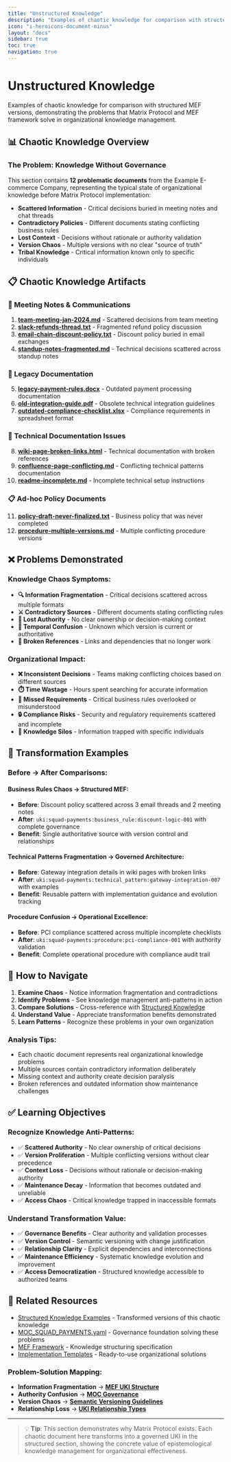 ```yaml
---
title: "Unstructured Knowledge"
description: "Examples of chaotic knowledge for comparison with structured MEF versions"
icon: "i-heroicons-document-minus"
layout: "docs"
sidebar: true
toc: true
navigation: true
---
```


# Unstructured Knowledge

Examples of chaotic knowledge for comparison with structured MEF versions, demonstrating the problems that Matrix Protocol and MEF framework solve in organizational knowledge management.

## 📊 Chaotic Knowledge Overview

### The Problem: Knowledge Without Governance

This section contains **12 problematic documents** from the Example E-commerce Company, representing the typical state of organizational knowledge before Matrix Protocol implementation:

- **Scattered Information** - Critical decisions buried in meeting notes and chat threads
- **Contradictory Policies** - Different documents stating conflicting business rules
- **Lost Context** - Decisions without rationale or authority validation
- **Version Chaos** - Multiple versions with no clear "source of truth"
- **Tribal Knowledge** - Critical information known only to specific individuals

## 📋 Chaotic Knowledge Artifacts

### 💬 Meeting Notes & Communications
1. **[team-meeting-jan-2024.md](team-meeting-jan-2024.md)** - Scattered decisions from team meeting
2. **[slack-refunds-thread.txt](slack-refunds-thread.txt)** - Fragmented refund policy discussion
3. **[email-chain-discount-policy.txt](email-chain-discount-policy.txt)** - Discount policy buried in email exchanges
4. **[standup-notes-fragmented.md](standup-notes-fragmented.md)** - Technical decisions scattered across standup notes

### 📄 Legacy Documentation  
5. **[legacy-payment-rules.docx](legacy-payment-rules.docx)** - Outdated payment processing documentation
6. **[old-integration-guide.pdf](old-integration-guide.pdf)** - Obsolete technical integration guidelines
7. **[outdated-compliance-checklist.xlsx](outdated-compliance-checklist.xlsx)** - Compliance requirements in spreadsheet format

### 🔧 Technical Documentation Issues
8. **[wiki-page-broken-links.html](wiki-page-broken-links.html)** - Technical documentation with broken references
9. **[confluence-page-conflicting.md](confluence-page-conflicting.md)** - Conflicting technical patterns documentation
10. **[readme-incomplete.md](readme-incomplete.md)** - Incomplete technical setup instructions

### 📋 Ad-hoc Policy Documents
11. **[policy-draft-never-finalized.txt](policy-draft-never-finalized.txt)** - Business policy that was never completed
12. **[procedure-multiple-versions.md](procedure-multiple-versions.md)** - Multiple conflicting procedure versions

## ❌ Problems Demonstrated

### Knowledge Chaos Symptoms:
- **🔍 Information Fragmentation** - Critical decisions scattered across multiple formats
- **⚔️ Contradictory Sources** - Different documents stating conflicting rules
- **👻 Lost Authority** - No clear ownership or decision-making context
- **📅 Temporal Confusion** - Unknown which version is current or authoritative
- **🔗 Broken References** - Links and dependencies that no longer work

### Organizational Impact:
- **❌ Inconsistent Decisions** - Teams making conflicting choices based on different sources
- **⏱️ Time Wastage** - Hours spent searching for accurate information
- **🎯 Missed Requirements** - Critical business rules overlooked or misunderstood
- **🔒 Compliance Risks** - Security and regulatory requirements scattered and incomplete
- **👥 Knowledge Silos** - Information trapped with specific individuals

## 🔄 Transformation Examples

### Before → After Comparisons:

#### Business Rules Chaos → Structured MEF:
- **Before**: Discount policy scattered across 3 email threads and 2 meeting notes
- **After**: `uki:squad-payments:business_rule:discount-logic-001` with complete governance
- **Benefit**: Single authoritative source with version control and relationships

#### Technical Patterns Fragmentation → Governed Architecture:
- **Before**: Gateway integration details in wiki pages with broken links
- **After**: `uki:squad-payments:technical_pattern:gateway-integration-007` with examples
- **Benefit**: Reusable pattern with implementation guidance and evolution tracking

#### Procedure Confusion → Operational Excellence:
- **Before**: PCI compliance scattered across multiple incomplete checklists
- **After**: `uki:squad-payments:procedure:pci-compliance-001` with authority validation
- **Benefit**: Complete operational procedure with compliance audit trail

## 🎯 How to Navigate

1. **Examine Chaos** - Notice information fragmentation and contradictions
2. **Identify Problems** - See knowledge management anti-patterns in action
3. **Compare Solutions** - Cross-reference with [Structured Knowledge](../structured/)
4. **Understand Value** - Appreciate transformation benefits demonstrated
5. **Learn Patterns** - Recognize these problems in your own organization

### Analysis Tips:
- Each chaotic document represents real organizational knowledge problems
- Multiple sources contain contradictory information deliberately
- Missing context and authority create decision paralysis
- Broken references and outdated information show maintenance challenges

## ✅ Learning Objectives

### Recognize Knowledge Anti-Patterns:
- ✅ **Scattered Authority** - No clear ownership of critical decisions
- ✅ **Version Proliferation** - Multiple conflicting versions without clear precedence
- ✅ **Context Loss** - Decisions without rationale or decision-making authority
- ✅ **Maintenance Decay** - Information that becomes outdated and unreliable
- ✅ **Access Chaos** - Critical knowledge trapped in inaccessible formats

### Understand Transformation Value:
- ✅ **Governance Benefits** - Clear authority and validation processes
- ✅ **Version Control** - Semantic versioning with change justification
- ✅ **Relationship Clarity** - Explicit dependencies and interconnections
- ✅ **Maintenance Efficiency** - Systematic knowledge evolution and improvement
- ✅ **Access Democratization** - Structured knowledge accessible to authorized teams

## 📖 Related Resources

- [Structured Knowledge Examples](../structured/) - Transformed versions of this chaotic knowledge
- [MOC_SQUAD_PAYMENTS.yaml](../moc-squad-payments.md) - Governance foundation solving these problems
- [MEF Framework](../../../frameworks/mef/) - Knowledge structuring specification
- [Implementation Templates](../../../manual/templates/) - Ready-to-use organizational solutions

### Problem-Solution Mapping:
- **Information Fragmentation** → **[MEF UKI Structure](../../../frameworks/mef/)**
- **Authority Confusion** → **[MOC Governance](../../../frameworks/moc/)**
- **Version Chaos** → **[Semantic Versioning Guidelines](../../../manual/versioning/)**
- **Relationship Loss** → **[UKI Relationship Types](../../../manual/relationships/)**

---

> 💡 **Tip**: This section demonstrates why Matrix Protocol exists. Each chaotic document here transforms into a governed UKI in the structured section, showing the concrete value of epistemological knowledge management for organizational effectiveness.